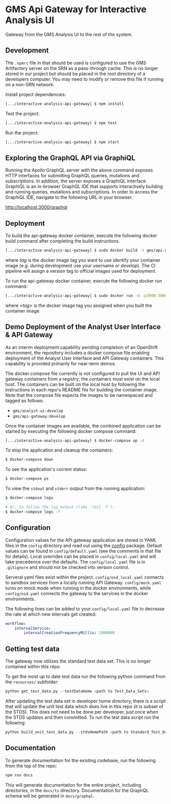 # GMS Api Gateway for Interactive Analysis UI

Gateway from the GMS Analysis UI to the rest of the system.

## Development

The `.npmrc` file in that should be used is configured to use the GMS Artifactory server on the SRN as a pass-through cache.  This is no longer stored in our project but should be placed in the root directory of a developers computer. You may need to modify or remove this file if running on a non-SRN network.

Install project dependencies:

```bash
[.../interactive-analysis-api-gateway] $ npm install
```

Test the project:

```bash
[.../interactive-analysis-api-gateway] $ npm test
```

Run the project:

```bash
[.../interactive-analysis-api-gateway] $ npm start
```

## Exploring the GraphQL API via GraphiQL

Running the Apollo GraphQL server with the above command exposes HTTP interfaces for submitting GraphQL queries, mutations and subscriptions. In addition, the server exposes a GraphiQL interface. GraphiQL is an in-browser GraphQL IDE that supports interactively building and running queries, mutations and subscriptions. In order to access the GraphiQL IDE, navigate to the following URL in your browser.

<http://localhost:3000/graphql>

## Deployment

To build the api-gateway docker container, execute the following docker build command after completing the build instructions.

```bash
[.../interactive-analysis-api-gateway] $ sudo docker build -t gms/api-gateway:<tag> .
```

where *tag* is the docker image tag you want to use identify your container image (e.g. during development use your username or *develop*). The CI pipeline will assign a version tag to official images used for deployment.

To run the api-gateway docker container, execute the following docker run command:

```bash
[.../interactive-analysis-api-gateway] $ sudo docker run -d -p3000:3000 -p4000:4000 gms/api-gateway:<tag>
```

where *\<tag\>* is the docker image tag you assigned when you built the container image.

## Demo Deployment of the Analyst User Interface & API Gateway

As an interim deployment capability pending completion of an OpenShift environment, the repository includes a docker compose file enabling deployment of the Analyst User Interface and API Gateway containers. This capability is provided primarily for near-term demos.

The docker compose file currently is not configured to pull the UI and API gateway containers from a registry; the containers must exist on the local host. The containers can be built on the local host by following the instructions in each repo's README file for building the container image. Note that the compose file expects the images to be namespaced and tagged as follows:

- `gms/analyst-ui:develop`
- `gms/api-gateway:develop`

Once the container images are available, the combined application can be started by executing the following docker compose command:

```bash
[.../interactive-analysis-api-gateway] $ docker-compose up -d
```

To stop the application and cleanup the containers:

```bash
$ docker-compose down
```

To see the application's current status:

```bash
$ docker-compose ps
```

To view the `stdout` and `stderr` output from the running application:

```bash
$ docker-compose logs

# Or, to follow the log output (like `tail -f`):
$ docker-compose logs -f
```

## Configuration

Configuration values for the API gateway application are stored in YAML files in the `config` directory and read out using the [config](https://www.npmjs.com/package/config) package.  Default values can be found in `config/default.yaml` (see the comments in that file for details).  Local overrides can be placed in `config/local.yaml` and will take precedence over the defaults.  The `config/local.yaml` file is in `.gitignore` and should not be checked into version control.

Serveral yaml files exist within the project. `config/osd_local.yaml` connects to sandbox services from a locally running API Gateway. `config/mock.yaml` turns on mock mode when running in the docker environments, while `config/osd.yaml` connects the gateway to the services in the docker environments.

The following lines can be added to your `config/local.yaml` file to decrease the rate at which new intervals get created:

```yaml
workflow:
    intervalService:
        intervalCreationFrequencyMillis: 1000000
```

## Getting test data

The gateway now utilizes the standard test data set. This is no longer contained within this repo.

To get the most up to date test data run the following python command from the `resources/` subfolder:

```python
python get_test_data.py --testDataHome <path to Test_Data_Sets>
```

After updating the test data set in developer home directory, there is a script that will update the unit test data which does live in this repo (it is subset of the STDS).
This does not need to be done per developer, just once when the STDS updates and then committed. To run the test data script run the following:

```python
python build_unit_test_data.py --stdsHomePath <path to Standard_Test_Data> --outDir test_data/additional-test-data/jest-test-data/
```

## Documentation

To generate documentation for the existing codebase, run the following from the top of the repo:

```bash
npm run docs
```

This will generate documentation for the entire project, including directories, in the `docs/ts` directory.  Documentation for the GraphQL schema will be generated in `docs/graphql`.
